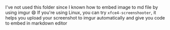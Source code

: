 I've not used this folder since I known how to embed image to md file by using imgur 😄 If you're using Linux, you can try `xfce4-screenshooter`, it helps you upload your screenshot to imgur automatically and give you code to embed in markdown editor 
